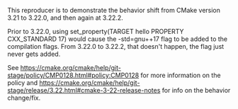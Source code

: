 This reproducer is to demonstrate the behavior shift from CMake version 3.21 to
3.22.0, and then again at 3.22.2.

Prior to 3.22.0, using set_property(TARGET hello PROPERTY CXX_STANDARD 17)
would cause the -std=gnu++17 flag to be added to the compilation flags.
From 3.22.0 to 3.22.2, that doesn't happen, the flag just never gets added.

See https://cmake.org/cmake/help/git-stage/policy/CMP0128.html#policy:CMP0128
for more information on the policy and https://cmake.org/cmake/help/git-stage/release/3.22.html#cmake-3-22-release-notes for info on the behavior change/fix.